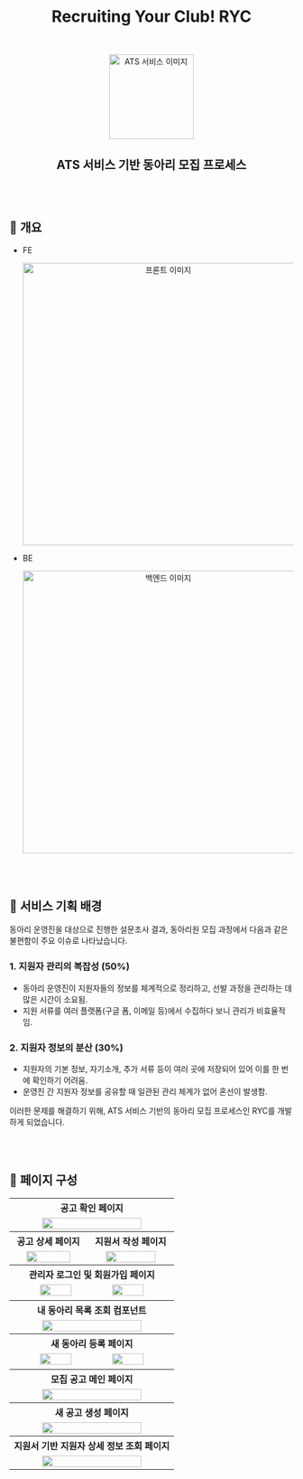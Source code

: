 <h1 align="center">Recruiting Your Club! RYC</h1>
<br>
<p align="center">
  <img src="https://github.com/user-attachments/assets/c0bda7ef-373e-45de-b32e-b892ca81460b" 
       alt="ATS 서비스 이미지" width="150px">
</p>

<h2 align="center">ATS 서비스 기반 동아리 모집 프로세스</h2>

<br><br>

## 📌 개요  
- FE  
  <p align="center">
    <img src="https://github.com/user-attachments/assets/32ad2a7c-ae7b-458e-b505-893c26af6a7e" 
         alt="프론트 이미지" width="500px">
  </p>

- BE  
  <p align="center">
    <img src="https://github.com/user-attachments/assets/ab503ee5-e074-4f81-8f1d-791046f91676" 
         alt="백엔드 이미지" width="500px">
  </p>

<br><br>

## 🔎 서비스 기획 배경

동아리 운영진을 대상으로 진행한 설문조사 결과, 동아리원 모집 과정에서 다음과 같은 불편함이 주요 이슈로 나타났습니다.

### 1. 지원자 관리의 복잡성 (50%)
- 동아리 운영진이 지원자들의 정보를 체계적으로 정리하고, 선발 과정을 관리하는 데 많은 시간이 소요됨.
- 지원 서류를 여러 플랫폼(구글 폼, 이메일 등)에서 수집하다 보니 관리가 비효율적임.

### 2. 지원자 정보의 분산 (30%)
- 지원자의 기본 정보, 자기소개, 추가 서류 등이 여러 곳에 저장되어 있어 이를 한 번에 확인하기 어려움.
- 운영진 간 지원자 정보를 공유할 때 일관된 관리 체계가 없어 혼선이 발생함.

이러한 문제를 해결하기 위해, ATS 서비스 기반의 동아리 모집 프로세스인 RYC를 개발하게 되었습니다.

<br><br>
 

 
## 📌 페이지 구성  

<p align="center">
<table width="80%">
  <tr>
    <th colspan="2">공고 확인 페이지</th>
  </tr>
  <tr>
    <td colspan="2" align="center">
      <img src="https://github.com/user-attachments/assets/21787903-e692-4a51-a27e-d8a3fdc10306" width="80%">
    </td>
  </tr>

  <tr>
    <th>공고 상세 페이지</th>
    <th>지원서 작성 페이지</th>
  </tr>
  <tr>
    <td align="center">
      <img src="https://github.com/user-attachments/assets/b9374ea6-984d-44f6-9bf1-0f24e9591e34" width="80%">
    </td>
    <td align="center">
      <img src="https://github.com/user-attachments/assets/b25f7d27-88bd-4510-ac88-06a87ed6abcc" width="80%">
    </td>
  </tr>

  <tr>
    <th colspan="2">관리자 로그인 및 회원가입 페이지</th>
  </tr>
  <tr>
    <td colspan="2" align="center">
      <img src="https://github.com/user-attachments/assets/9175090e-93ed-444a-af7c-0cd64d1e43b8" width="45%">
      <img src="https://github.com/user-attachments/assets/bf81ac58-718b-4bf1-8220-89ea1a558f6d" width="45%">
    </td>
  </tr>

  <tr>
    <th colspan="2">내 동아리 목록 조회 컴포넌트</th>
  </tr>
  <tr>
    <td colspan="2" align="center">
      <img src="https://github.com/user-attachments/assets/0520b108-732d-4690-b63d-62723dad13d2" width="80%">
    </td>
  </tr>

  <tr>
    <th colspan="2">새 동아리 등록 페이지</th>
  </tr>
  <tr>
    <td colspan="2" align="center">
      <img src="https://github.com/user-attachments/assets/afa584d7-ed00-4414-aa94-06acd3abc82a" width="45%">
      <img src="https://github.com/user-attachments/assets/98238ada-42a6-4cfc-9eee-e6d68d1c5c6d" width="45%">
    </td>
  </tr>

  <tr>
    <th colspan="2">모집 공고 메인 페이지</th>
  </tr>
  <tr>
    <td colspan="2" align="center">
      <img src="https://github.com/user-attachments/assets/701a9728-70ee-47b4-aead-bc59b50458f5" width="80%">
    </td>
  </tr>

  <tr>
    <th colspan="2">새 공고 생성 페이지</th>
  </tr>
  <tr>
    <td colspan="2" align="center">
      <img src="https://github.com/user-attachments/assets/95a97040-2b1a-4d50-b3f2-156058965150" width="80%">
    </td>
  </tr>

  <tr>
    <th colspan="2">지원서 기반 지원자 상세 정보 조회 페이지</th>
  </tr>
  <tr>
    <td colspan="2" align="center">
      <img src="https://github.com/user-attachments/assets/fb0ceba4-f650-4a0e-8663-5d2b21e52112" width="80%">
    </td>
  </tr>
</table>
</p>

 
